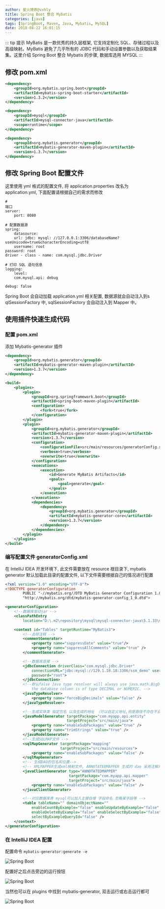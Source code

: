 ```yaml
---
author: 星火燎原@vxhly
title: Spring Boot 整合 Mybatis
categories: [java]
tags: [SpringBoot, Maven, Java, Mybatis, MySQL]
date: 2018-08-22 16:01:15
---
```


::: tip 提示
MyBatis 是一款优秀的持久层框架, 它支持定制化 SQL、存储过程以及高级映射。MyBatis 避免了几乎所有的 JDBC 代码和手动设置参数以及获取结果集。这里介绍 Spring Boot 整合 Mybatis 的步骤, 数据库选用 MYSQL
:::
<!-- more -->

## 修改 pom.xml

``` xml
<dependency>
    <groupId>org.mybatis.spring.boot</groupId>
    <artifactId>mybatis-spring-boot-starter</artifactId>
    <version>1.3.2</version>
</dependency>

<dependency>
    <groupId>mysql</groupId>
    <artifactId>mysql-connector-java</artifactId>
    <scope>runtime</scope>
</dependency>

<dependency>
    <groupId>org.mybatis.generator</groupId>
    <artifactId>mybatis-generator-maven-plugin</artifactId>
    <version>1.3.7</version>
</dependency>
```

## 修改 Spring Boot 配置文件

这里使用 yml 格式的配置文件, 将 application.properties 改名为 application.yml, 下面配置请根据自己的需求而修改

``` 
#
端口
server:
    port: 8080

# 配置数据源
spring:
    datasource:
    url: jdbc: mysql: //127.0.0.1:3306/databaseName?useUnicode=true&characterEncoding=utf8
    username: root
password: root
driver - class - name: com.mysql.jdbc.Driver

# 打印 SQL 语句信息
logging:
    level:
    com.mysql.api: debug

debug: false
```

Spring Boot 会自动加载 application.yml 相关配置, 数据源就会自动注入到s qlSessionFactory 中, sqlSessionFactory 会自动注入到 Mapper 中。

## 使用插件快速生成代码

### 配置 pom.xml

添加 Mybatis-generator 插件

``` xml
<dependency>
    <groupId>org.mybatis.generator</groupId>
    <artifactId>mybatis-generator-maven-plugin</artifactId>
    <version>1.3.7</version>
</dependency>

<build>
    <plugins>
        <plugin>
            <groupId>org.springframework.boot</groupId>
            <artifactId>spring-boot-maven-plugin</artifactId>
            <configuration>
                <fork>true</fork>
            </configuration>
        </plugin>
        <plugin>
            <groupId>org.mybatis.generator</groupId>
            <artifactId>mybatis-generator-maven-plugin</artifactId>
            <version>1.3.7</version>
            <configuration>
                <configurationFile>src/main/resources/generatorConfig.xml</configurationFile>
                <verbose>true</verbose>
                <overwrite>true</overwrite>
            </configuration>
            <executions>
                <execution>
                    <id>Generate MyBatis Artifacts</id>
                    <goals>
                        <goal>generate</goal>
                    </goals>
                </execution>
            </executions>
            <dependencies>
                <dependency>
                    <groupId>org.mybatis.generator</groupId>
                    <artifactId>mybatis-generator-core</artifactId>
                    <version>1.3.7</version>
                </dependency>
            </dependencies>
        </plugin>
    </plugins>
</build>
```

### 编写配置文件 generatorConfig.xml

在 IntelliJ IDEA 开发环境下, 此文件需要放在 resource 根目录下, mybatis generator 默认加载此目录的配置文件, 以下文件需要根据自己的情况进行配置

``` xml
<?xml version="1.0" encoding="UTF-8"?>
<!DOCTYPE generatorConfiguration
        PUBLIC "-//mybatis.org//DTD MyBatis Generator Configuration 1.0//EN"
        "http://mybatis.org/dtd/mybatis-generator-config_1_0.dtd">

<generatorConfiguration>
    <!--数据库驱动jar -->
    <classPathEntry
        location="D:\.m2\repository\mysql\mysql-connector-java\5.1.33\mysql-connector-java-5.1.33.jar" />

    <context id="Tables" targetRuntime="MyBatis3">
        <!--去除注释 -->
        <commentGenerator>
            <property name="suppressDate" value="true"/>
            <property name="suppressAllComments" value="true" />
        </commentGenerator>

        <!--数据库连接 -->
        <jdbcConnection driverClass="com.mysql.jdbc.Driver"
            connectionURL="jdbc:mysql://129.1.18.18:3306/ssm_demo" userId="root"
            password="root">
        </jdbcConnection>
        <!--默认false Java type resolver will always use java.math.BigDecimal if 
            the database column is of type DECIMAL or NUMERIC. -->
        <javaTypeResolver>
            <property name="forceBigDecimals" value="false" />
        </javaTypeResolver>

        <!--生成实体类 指定包名 以及生成的地址 （可以自定义地址,但是路径不存在不会自动创建 使用Maven生成在target目录下,会自动创建） -->
        <javaModelGenerator targetPackage="com.myapp.api.entity"
                            targetProject="src/main/java">
            <property name="enableSubPackages" value="true" />
            <property name="trimStrings" value="true" />
        </javaModelGenerator>
        <!--生成SQLMAP文件 -->
        <sqlMapGenerator targetPackage="mapping"
                         targetProject="src/main/resources">
            <property name="enableSubPackages" value="false" />
        </sqlMapGenerator>
        <!-- 生成DAO的包名和位置-->
        <!-- XMLMAPPER生成xml映射文件, ANNOTATEDMAPPER 生成的 dao 采用注解来写sql -->
        <javaClientGenerator type="ANNOTATEDMAPPER"
                             targetPackage="com.myapp.api.mapper"
                             targetProject="src/main/java">
            <property name="enableSubPackages" value="false" />
        </javaClientGenerator>

        <!--对应数据库表 mysql可以加入主键自增 字段命名 忽略某字段等 -->
        <table tableName="" domainObjectName=""
            enableCountByExample="false" enableUpdateByExample="false"
            enableDeleteByExample="false" enableSelectByExample="false"
            selectByExampleQueryId="false" />
    </context>
</generatorConfiguration>
```

### 在 IntelliJ IDEA 配置

配置命令 `mybatis-generator:generate -e` 

![Spring Boot](http://oss-blog.test.upcdn.net/spring-boot-11.png)

配置好之后点击旁边的运行按钮

![Spring Boot](http://oss-blog.test.upcdn.net/spring-boot-12.png)

当然也可以在 plugins 中找到 mybatis-generator, 双击运行或右击运行都可

![Spring Boot](http://oss-blog.test.upcdn.net/spring-boot-13.png)

